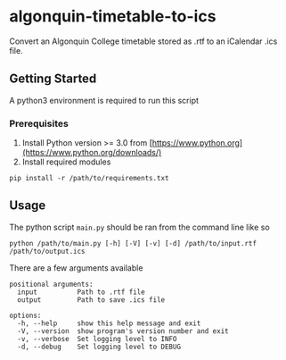 # algonquin-timetable-to-ics
Convert an Algonquin College timetable stored as .rtf to an iCalendar .ics file.

## Getting Started

A python3 environment is required to run this script

### Prerequisites

1. Install Python version >= 3.0 from [https://www.python.org](https://www.python.org/downloads/)
2. Install required modules
```
pip install -r /path/to/requirements.txt
```

## Usage

The python script `main.py` should be ran from the command line like so
```
python /path/to/main.py [-h] [-V] [-v] [-d] /path/to/input.rtf /path/to/output.ics
```

There are a few arguments available
```
positional arguments:
  input          Path to .rtf file
  output         Path to save .ics file

options:
  -h, --help     show this help message and exit
  -V, --version  show program's version number and exit
  -v, --verbose  Set logging level to INFO
  -d, --debug    Set logging level to DEBUG
```


